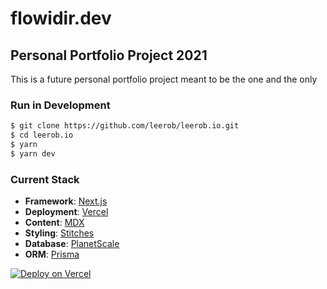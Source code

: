 # flowidir.dev
## Personal Portfolio Project 2021

This is a future personal portfolio project meant to be the one and the only

### Run in Development

```bash
$ git clone https://github.com/leerob/leerob.io.git
$ cd leerob.io
$ yarn
$ yarn dev
```

### Current Stack
- **Framework**: [Next.js](https://nextjs.org/)
- **Deployment**: [Vercel](https://vercel.com)
- **Content**: [MDX](https://github.com/mdx-js/mdx)
- **Styling**: [Stitches](https://stitches.dev/)
- **Database**: [PlanetScale](https://planetscale.com)
- **ORM**: [Prisma](https://prisma.io/)



[![Deploy on Vercel](https://vercel.com/button)](https://vercel.com/new/git/external?repository-url=https%3A%2F%2Fgithub.com%2Fflowidir%2Fflowidir.dev)
